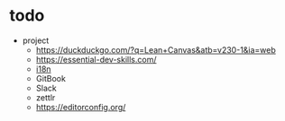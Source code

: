 # todo

* project
  * <https://duckduckgo.com/?q=Lean+Canvas&atb=v230-1&ia=web>
  * <https://essential-dev-skills.com/>
  * [i18n](https://simpleen.io/)
  * GitBook
  * Slack
  * zettlr
  * https://editorconfig.org/